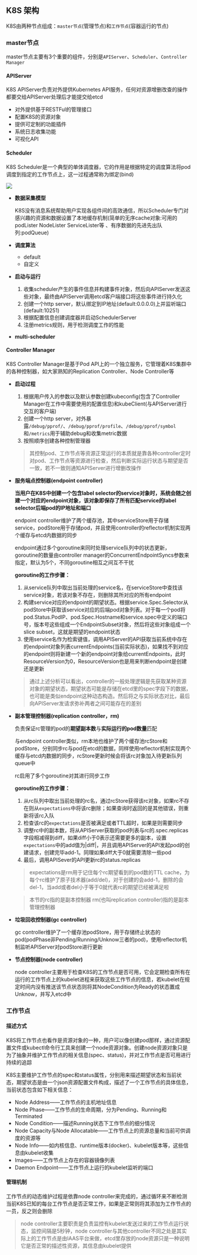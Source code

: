 ## K8S 架构

K8S由两种节点组成：`master节点`(管理节点)和`工作节点`(容器运行的节点)

### master节点

master节点主要有3个重要的组件，分别是`APIServer`、`Scheduler`、`Controller Manager`

#### APIServer

K8S APIServer负责对外提供Kubernetes API服务，任何对资源增删改查的操作都要交给APIServer处理后才能提交给etcd

- 对外提供基于RESTFul的管理接口
- 配置K8S的资源对象
- 提供可定制的功能插件
- 系统日志收集功能
- 可视化API

#### Scheduler

K8S Scheduler是一个典型的单体调度器，它的作用是根据特定的调度算法将pod调度到指定的工作节点上，这一过程通常称为绑定(bind)

![](http://ok0qzthrb.bkt.clouddn.com/scheduler.png)

- **数据采集模型**

  K8S没有消息系统帮助用户实现各组件间的高效通信，所以Scheduler专门对感兴趣的资源和数据设置了本地缓存机制(简单的无序cache对象:可用的podLister NodeLister ServiceLister等 、有序数据的先进先出队列:podQueue)

- **调度算法**

  - default
  - 自定义

- **启动与运行**

  1. 收集scheduler产生的事件信息并构建事件对象，然后向APIServer发送这些对象，最终由APIServer调用etcd客户端接口将这些事件进行持久化
  2. 创建一个http server，默认绑定到IP地址(default:0.0.0.0)上并监听端口(default:10251)
  3. 根据配置信息创建调度器并启动SchedulerServer
  4. 注册metrics规则，用于检测调度工作的性能

- **multi-scheduler**

#### Controller Manager

K8S Controller Manager是基于Pod API上的一个独立服务，它管理着K8S集群中的各种控制器，如大家熟知的Replication Controller、Node Controller等

- **启动过程**

  1. 根据用户传入的参数以及默认参数创建kubeconfig(包含了Controller Manager在工作中需要使用的配置信息)和kubeClient(与APIServer进行交互的客户端)
  2. 创建一个http server，对外暴露`/debug/pprof/`、`/debug/pprof/profile`、`/debug/pprof/symbol`和`/metrics`用于辅助debug和收集metric数据
  3. 按照顺序创建各种控制管理器

  > 其控制pod、工作节点等资源正常运行的本质就是靠各种controller定时对pod、工作节点等资源进行检查，然后判断实际运行状态与期望是否一致，若不一致则通知APIServer进行增删改操作

- **服务端点控制器(endpoint controller)**

  **当用户在K8S中创建一个包含label selector的service对象时，系统会随之创建一个对应的endpoint对象，该对象即保存了所有匹配service的label selector后端pod的IP地址和端口**

  endpoint controller维护了两个缓存池，其中serviceStore用于存储service，podStore用于存储pod，并且使用controller的reflector机制实现两个缓存与etcd内数据的同步

  endpoint通过多个goroutine来同时处理service队列中的状态更新，goroutine的数量由controller manager的ConcurrentEndpointSyncs参数来指定，默认为5个，不同goroutine相互之间互不干扰

  **goroutine的工作步骤：**

  1. 从service队列中取出当前处理的service名，在serviceStore中查找该service对象，若该对象不存在，则删除其所对应的所有endpoint
  2. 构建service对应的endpoint的期望状态。根据service.Spec.Selector从podStore中获取该service对应的后端pod对象列表。对于每一个pod将pod.Status.PodIP、pod.Spec.Hostname和service.spec中定义的端口号，版本号这些组成一个EndpointSubset对象，然后将这些对象组成一个slice subset，这就是期望的endpoint状态
  3. 使用service名作为检索键值，调用APIServer的API获取当前系统中存在的endpoint对象列表currentEndpoints(当前实际状态)，如果找不到对应的endpoint则将新建一个新的endpoint对象给currentEndpoints，此时ResourceVersion为0，ResourceVersion也是用来判断endpoint是创建还是更新

  > 通过上述分析可以看出，controller的一般处理逻辑是先获取某种资源对象的期望状态，期望状态可能是存储在etcd里的spec字段下的数据，也可能是类似endpoint这种动态构造。然后将之与实际状态对比，最后向APIServer发请求弥补两者之间可能存在的差别

- **副本管理控制器(replication controller，rm)**

  负责保证rc管理的pod的**期望副本数**与**实际运行的pod数量**匹配

  与endpoint controller类似，rm本地也维护了两个缓存池rcStore和podStore，分别同步rc与pod在etcd的数据，同样使用reflector机制实现两个缓存与etcd内数据的同步，rcStore更新时候会将该rc对象加入待更新队列queue中

  rc启用了多个goroutine对其进行同步工作

  **goroutine的工作步骤：**

  1. 从rc队列中取出当前处理的rc名，通过rcStore获得该rc对象，如果rc不存在则从`expectations`中将该rc删除；如果查询时返回的是其他错误，则重新将该rc入队
  2. 检查该rc的`expectations`是否被满足或者TTL超时，如果是则需要同步
  3. 调整rc中的副本数，将从APIServer获取的pod列表与rc的.spec.replicas字段相减得到diff，如果diff小于0表示还需要更多的副本，设置`expectations`中的add值为|diff|，并且调用APIServer的API发起pod的创建请求，创建完毕add-1。同理如果diff大于0就需要清除一些pod
  4. 最后，调用APISever的API更新rc的status.replicas

  > expectations是rm用于记住每个rc期望看到的pod数的TTL cache，为每个rc维护了原子技术器(add/del)，对于创建的会add-1，删除的会del-1，当add或者del小于等于0就代表rc的期望已经被满足啦

  > 本节的rc指的是副本控制器 rm(也叫replication controller)指的是副本管理控制器

- **垃圾回收控制器(gc controller)**

  gc controller维护了一个缓存池podStore，用于存储终止状态的pod(podPhase非Pending/Running/Unknow三者的pod)，使用reflector机制监听APIServer对podStore进行更新

- **节点控制器(node  controller)**

  node controller主要用于检查K8S的工作节点是否可用，它会定期检查所有在运行的工作节点上的kubelet进程来获取这些工作节点的信息，若kubelet在规定时间内没有推送该节点状态则将其NodeCondition为Ready的状态置成Unknow，并写入etcd中

### 工作节点

#### 描述方式

K8S将工作节点也看作是资源对象的一种，用户可以像创建pod那样，通过资源配置文件或kubectl命令行工具来创建一个node资源对象。创建node资源对象只是为了抽象并维护工作节点的相关信息(spec、status)，并对工作节点是否可用进行持续的追踪

K8S主要维护工作节点的spec和status属性，分别用来描述期望状态和当前状态，期望状态是由一个json资源配置文件构成，描述了一个工作节点的具体信息，当前状态包含如下相关信息：

- Node Address——工作节点的主机地址信息
- Node Phase——工作节点的生命周期，分为Pending、Running和Terminated
- Node Condition——描述Running状态下工作节点的细分情况
- Node Capacity与Node Allocatable——工作节点上的资源总量和当前可供调度的资源等
- Node Info——如内核信息、runtime版本(docker)、kubelet版本等，这些信息由kubelet收集
- Images——工作节点上存在的容器镜像列表
- Daemon Endpoint——工作节点上运行的kubelet监听的端口

#### 管理机制

工作节点的动态维护过程是依靠node controller来完成的，通过循环来不断检测当前K8S已知的每台工作节点是否正常工作，如果是正常则将其添加为工作节点的一员，反之则会删除

> node controller主要职责是负责监控有kubelet发送过来的工作节点运行状态，监控间隔是5秒钟，node controller与其他controller不同之处是其实际上的工作节点是由IAAS平台来做，etcd里存放的node资源只是一种说明它是否正常的描述性资源，其信息由kubelet提供